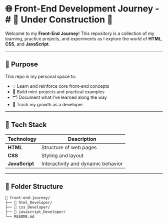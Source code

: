 
# 🌐 Front-End Development Journey - # 🚧 Under Construction 🚧

Welcome to my **Front-End Journey**! This repository is a collection of my learning, practice projects, and experiments as I explore the world of **HTML**, **CSS**, and **JavaScript**.

---

## 📌 Purpose

This repo is my personal space to:

- 💡 Learn and reinforce core front-end concepts
- 🧪 Build mini-projects and practical examples
- 🗂️ Document what I’ve learned along the way
- 🚀 Track my growth as a developer

---

## 🧱 Tech Stack

| Technology | Description |
|------------|-------------|
| **HTML**   | Structure of web pages |
| **CSS**    | Styling and layout |
| **JavaScript** | Interactivity and dynamic behavior |

---

## 📂 Folder Structure

```bash
📁 front-end-journey/
├── 📁 html_Developer/
├── 📁 css_Developer/
├── 📁 javascript_Developer/
└── README.md
